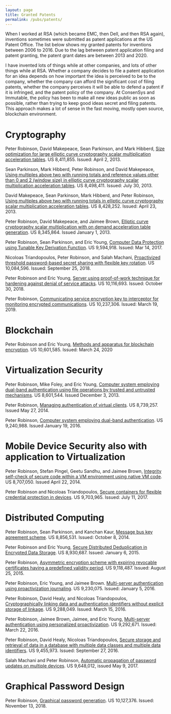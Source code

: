 ```yaml
---
layout: page
title: Granted Patents
permalink: /pubs/patents/
---
```


When I worked at RSA (which became EMC, then Dell, and then RSA again), inventions sometimes were submitted as patent applications at the US Patent Office. The list below shows my granted patents for inventions between 2006 to 2016. Due to the lag between patent application filing and patent granting, the patent grant dates are between 2013 and 2020. 

I have invented lots of things while at other companies, and lots of other things while at RSA. Whether a company decides to file a patent application for an idea depends on how important the idea is perceived to be to the company, whether the company can afford the significant cost of filing patents, whether the company perceives it will be able to defend a patent if it is infringed, and the patent policy of the company. At ConsenSys and Immutable, the policy has been to make all new ideas public as soon as possible, rather than trying to keep good ideas secret and filing patents. This approach makes a lot of sense in the fast moving, mostly open source, blockchain environment.


# Cryptography
Peter Robinson, David Makepeace, Sean Parkinson, and Mark Hibberd, [Size optimization for large elliptic curve cryptography scalar multiplication acceleration tables](https://image-ppubs.uspto.gov/dirsearch-public/print/downloadPdf/8411855). US 8,411,855. Issued: April 2, 2013.

Sean Parkinson, Mark Hibberd, Peter Robinson, and David Makepeace, [Using multiples above two with running totals and reference values other than 0 and 2 (window size) in elliptic curve cryptography scalar multiplication acceleration tables](https://image-ppubs.uspto.gov/dirsearch-public/print/downloadPdf/8498411). US 8,498,411. Issued: July 30, 2013.

David Makepeace, Sean Parkinson, Mark Hibberd, and Peter Robinson, [Using multiples above two with running totals in elliptic curve cryptography scalar multiplication acceleration tables](https://image-ppubs.uspto.gov/dirsearch-public/print/downloadPdf/8428252). US 8,428,252. Issued: April 23, 2013.

Peter Robinson, David Makepeace, and Jaimee Brown, [Elliptic curve cryptography scalar multiplication with on demand acceleration table generation](https://image-ppubs.uspto.gov/dirsearch-public/print/downloadPdf/8345864). US 8,345,864. Issued January 1, 2013.

Peter Robinson, Sean Parkinson, and Eric Young, [Computer Data Protection using Tunable Key Derivation Function](https://image-ppubs.uspto.gov/dirsearch-public/print/downloadPdf/9594918). US 9,594,918. Issued: Mar 14, 2017.

Nicoloas Triandopoulos, Peter Robinson, and Salah Machani, [Proactivized threshold password-based secret sharing with flexible key rotation](https://image-ppubs.uspto.gov/dirsearch-public/print/downloadPdf/10084596). US 10,084,596. Issued: September 25, 2018.

Peter Robinson and Eric Young, [Server using proof-of-work technique for hardening against denial of service attacks](https://image-ppubs.uspto.gov/dirsearch-public/print/downloadPdf/10116693). US 10,116,693. Issued: October 30, 2018.

Peter Robinson, [Communicating service encryption key to interceptor for monitoring encrypted communications](https://image-ppubs.uspto.gov/dirsearch-public/print/downloadPdf/10237306). US 10,237,306. Issued: March 19, 2019.


# Blockchain
Peter Robinson and Eric Young, [Methods and apparatus for blockchain encryption](https://image-ppubs.uspto.gov/dirsearch-public/print/downloadPdf/10601585).
US 10,601,585. Issued: March 24, 2020


# Virtualization Security
Peter Robinson, Mike Foley, and  Eric Young, [Computer system employing dual-band authentication using file operations by trusted and untrusted mechanisms](https://image-ppubs.uspto.gov/dirsearch-public/print/downloadPdf/8345864). US 8,601,544. Issued December 3, 2013.

Peter Robinson, [Managing authentication of virtual clients](https://image-ppubs.uspto.gov/dirsearch-public/print/downloadPdf/8739257). US 8,739,257. Issued May 27, 2014.

Peter Robinson, [Computer system employing dual-band authentication](https://image-ppubs.uspto.gov/dirsearch-public/print/downloadPdf/9240988). US 9,240,988. Issued January 19, 2016.

# Mobile Device Security also with application to Virtualization
Peter Robinson, Stefan Pingel, Geetu Sandhu, and Jaimee Brown, [Integrity self-check of secure code within a VM environment using native VM code](https://image-ppubs.uspto.gov/dirsearch-public/print/downloadPdf/8707050). US 8,707,050. Issued April 22, 2014.

Peter Robinson and Nicoloas Triandopoulos, [Secure containers for flexible credential protection in devices](https://image-ppubs.uspto.gov/dirsearch-public/print/downloadPdf/9703965). US 9,703,965. Issued: July 11, 2017.

# Distributed Computing
Peter Robinson, Sean Parkinson, and Kanchan Kaur, [Message bus key agreement scheme](https://image-ppubs.uspto.gov/dirsearch-public/print/downloadPdf/8856531). US 8,856,531. Issued: October 8, 2014.

Peter Robinson and Eric Young, [Secure Distributed Deduplication in Encrypted Data Storage](https://image-ppubs.uspto.gov/dirsearch-public/print/downloadPdf/8930687). US 8,930,687. Issued: January 6, 2015.

Peter Robinson, [Asymmetric encryption scheme with expiring revocable certificates having a predefined validity period](https://image-ppubs.uspto.gov/dirsearch-public/print/downloadPdf/9118487). US 9,118,487. Issued: August 25, 2015.

Peter Robinson, Eric Young, and Jaimee Brown. [Multi-server authentication using proactivization journaling](https://image-ppubs.uspto.gov/dirsearch-public/print/downloadPdf/9230075). US 9,230,075. Issued: January 5, 2016.

Peter Robinson, David Healy, and Nicoloas Triandopoulos, [Cryptographically linking data and authentication identifiers without explicit storage of linkage](https://image-ppubs.uspto.gov/dirsearch-public/print/downloadPdf/9288049). US 9,288,049. Issued: March 15, 2016.

Peter Robinson, Jaimee Brown, Jaimee, and Eric Young, [Multi-server authentication using personalized proactivization](https://image-ppubs.uspto.gov/dirsearch-public/print/downloadPdf/9292671). US 9,292,671. Issued: March 22, 2016.

Peter Robinson, David Healy, Nicoloas Triandopoulos, [Secure storage and retrieval of data in a database with multiple data classes and multiple data identifiers](https://image-ppubs.uspto.gov/dirsearch-public/print/downloadPdf/9455973). US 9,455,973. Issued: September 27, 2016.

Salah Machani and Peter Robinson, [Automatic propagation of password updates on multiple devices](https://image-ppubs.uspto.gov/dirsearch-public/print/downloadPdf/9648012). US 9,648,012, issued May 9, 2017.


# Graphical Password Design
Peter Robinson, [Graphical password generation](https://image-ppubs.uspto.gov/dirsearch-public/print/downloadPdf/10127376). US 10,127,376. Issued: November 13, 2018.

